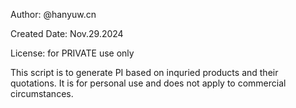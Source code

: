Author: @hanyuw.cn

Created Date: Nov.29.2024


License: for PRIVATE use only

This script is to generate PI based on inquried products and their quotations. It is for personal use and does not apply to commercial circumstances. 

